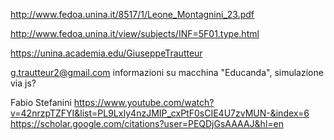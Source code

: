 
http://www.fedoa.unina.it/8517/1/Leone_Montagnini_23.pdf

http://www.fedoa.unina.it/view/subjects/INF=5F01.type.html


https://unina.academia.edu/GiuseppeTrautteur



g.trautteur2@gmail.com
informazioni su macchina "Educanda", simulazione via js?



Fabio Stefanini
https://www.youtube.com/watch?v=42nrzpTZFYI&list=PL9LxIy4nzJMIP_cxPtF0sCIE4U7zvMUN-&index=6
https://scholar.google.com/citations?user=PEQDjGsAAAAJ&hl=en


